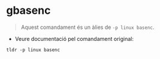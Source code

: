 # gbasenc

> Aquest comandament és un àlies de `-p linux basenc`.

- Veure documentació pel comandament original:

`tldr -p linux basenc`
